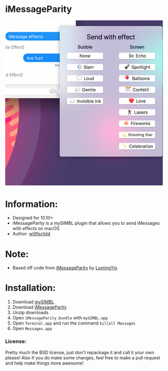 # iMessageParity

![preview](preview.png)

# Information:

- Designed for 10.10+
- iMessageParity is a mySIMBL plugin that allows you to send iMessages with effects on macOS
- Author: [w0lfschild](https://github.com/w0lfschild)

# Note:

- Based off code from [iMessageParity](https://github.com/LumingYin/iMessageParity) by [LumingYin](https://github.com/LumingYin/iMessageParity)

# Installation:

1. Download [mySIMBL](https://github.com/w0lfschild/app_updates/raw/master/mySIMBL/mySIMBL_master.zip)
2. Download [iMessageParity](https://github.com/LumingYin/iMessageParity/raw/master/build/iMessageParity.bundle.zip)
3. Unzip downloads
4. Open `iMessageParity.bundle` with `mySIMBL.app`
5. Open `Terminal.app` and run the command `killall Messages`
7. Open `Messages.app`

### License:
Pretty much the BSD license, just don't repackage it and call it your own please!
Also if you do make some changes, feel free to make a pull request and help make things more awesome!
